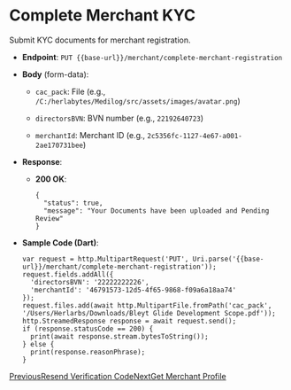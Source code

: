 # Complete Merchant KYC

Submit KYC documents for merchant registration.

*   **Endpoint**: `PUT {{base-url}}/merchant/complete-merchant-registration`
    
*   **Body** (form-data):
    
    *   `cac_pack`: File (e.g., `/C:/herlabytes/Medilog/src/assets/images/avatar.png`)
        
    *   `directorsBVN`: BVN number (e.g., `22192640723`)
        
    *   `merchantId`: Merchant ID (e.g., `2c5356fc-1127-4e67-a001-2ae170731bee`)
        
    
*   **Response**:
    
    *   **200 OK**:

        ```
        {
          "status": true,
          "message": "Your Documents have been uploaded and Pending Review"
        }
        ```
        
    
*   **Sample Code (Dart)**:

    ```
    var request = http.MultipartRequest('PUT', Uri.parse('{{base-url}}/merchant/complete-merchant-registration'));
    request.fields.addAll({
      'directorsBVN': '22222222226',
      'merchantId': '46791573-12d5-4f65-9868-f09a6a18aa74'
    });
    request.files.add(await http.MultipartFile.fromPath('cac_pack', '/Users/Herlarbs/Downloads/Bleyt Glide Development Scope.pdf'));
    http.StreamedResponse response = await request.send();
    if (response.statusCode == 200) {
      print(await response.stream.bytesToString());
    } else {
      print(response.reasonPhrase);
    }
    ```
    

[PreviousResend Verification Code](/xpress-wallet-api/merchant/resend-verification-code)[NextGet Merchant Profile](/xpress-wallet-api/merchant/get-merchant-profile)